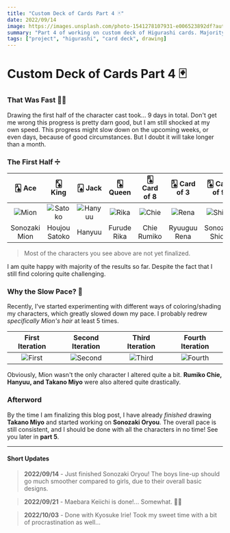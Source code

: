 ```yaml
---
title: "Custom Deck of Cards Part 4 🃏"
date: 2022/09/14
image: https://images.unsplash.com/photo-1541278107931-e006523892df?auto=format&fit=crop&w=500&h=500&q=30
summary: "Part 4 of working on custom deck of Higurashi cards. Majority of the characters are in full color. But I had my share of struggles before reaching that point."
tags: ["project", "higurashi", "card deck", drawing]
---
```


# Custom Deck of Cards Part 4 🃏

<h3 id="that-was-fast"> That Was Fast 🏃‍♂️ </h3>

Drawing the first half of the character cast took... 9 days in total. Don't get me wrong this progress is pretty darn good, but I am still shocked at my own speed. This progress might slow down on the upcoming weeks, or even days, because of good circumstances. But I doubt it will take longer than a month.

<h3 id="first-half"> The First Half ➗ </h3>

|     🂡 Ace     |      🂮 King       |      🂫 Jack       |    🂭 Queen    |  🂨 Card of 8  |  🂣 Card of 3  |   🂩 Card of 9   |    🂤 Card of 4    |    🃏 Joker     |     🂢 Card of 2     |  🂧 Card of 7  |
| :-----------: | :---------------: | :---------------: | :-----------: | :-----------: | :-----------: | :-------------: | :---------------: | :-------------: | :-----------------: | :-----------: |
| ![Mion][mion] | ![Satoko][satoko] | ![Hanyuu][hanyuu] | ![Rika][rika] | ![Chie][chie] | ![Rena][rena] | ![Shion][shion] | ![Takano][takano] | ![Oryou][oryou] | ![Keiichi][keiichi] | ![Irie][irie] |
| Sonozaki Mion |   Houjou Satoko   |      Hanyuu       |  Furude Rika  |  Chie Rumiko  | Ryuuguu Rena  | Sonozaki Shion  |    Takano Miyo    | Sonozaki Oryou  |   Maebara Keiichi   | Kyosuke Irie  |

> Most of the characters you see above are not yet finalized.

I am quite happy with majority of the results so far. Despite the fact that I still find coloring quite challenging.

<h3 id="slow-pace"> Why the Slow Pace? 🦥 </h3>

Recently, I've started experimenting with different ways of coloring/shading my characters, which greatly slowed down my pace. I probably redrew _specifically Mion's hair_ at least 5 times.

| First Iteration  | Second Iteration  | Third Iteration  | Fourth Iteration  |
| :--------------: | :---------------: | :--------------: | :---------------: |
| ![First][mion-1] | ![Second][mion-2] | ![Third][mion-3] | ![Fourth][mion-4] |

Obviously, Mion wasn't the only character I altered quite a bit. **Rumiko Chie, Hanyuu, and Takano Miyo** were also altered quite drastically.

<h3 id="afterword"> Afterword </h3>

By the time I am finalizing this blog post, I have already _finished_ drawing **Takano Miyo** and started working on **Sonozaki Oryou**. The overall pace is still consistent, and I should be done with all the characters in no time! See you later in **part 5**.

<hr/>

#### Short Updates

> **2022/09/14** - Just finished Sonozaki Oryou! The boys line-up should go much smoother compared to girls, due to their overall basic designs.

> **2022/09/21** - Maebara Keiichi is done!... Somewhat. 👍🏻

> **2022/10/03** - Done with Kyosuke Irie! Took my sweet time with a bit of procrastination as well...

[mion]: https://i.imgur.com/8FewsZTm.png
[satoko]: https://i.imgur.com/Efg8h1bm.png
[hanyuu]: https://i.imgur.com/eh0Fuj0m.png
[rika]: https://i.imgur.com/pA77QoFm.png
[chie]: https://i.imgur.com/ULmNf9Rm.png
[rena]: https://i.imgur.com/GcWyYCsm.png
[shion]: https://i.imgur.com/U7RWxaQm.png
[takano]: https://i.imgur.com/i1pBt6cm.png
[oryou]: https://i.imgur.com/3665n2Pm.png
[keiichi]: https://i.imgur.com/VfUaU7Lm.png
[irie]: https://i.imgur.com/xBDLhO8m.png
[mion-1]: https://i.imgur.com/dx5HcS7m.png
[mion-2]: https://i.imgur.com/kOQUCBcm.png
[mion-3]: https://i.imgur.com/8jQjFi1m.png
[mion-4]: https://i.imgur.com/zc4VGgCm.png
